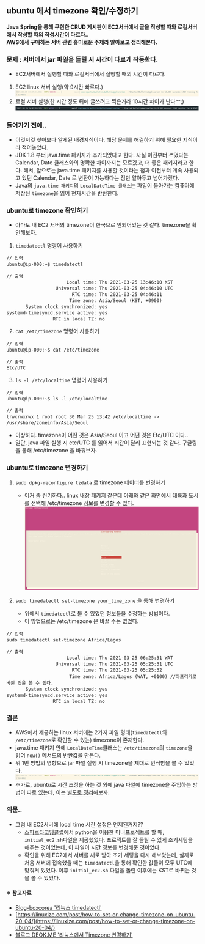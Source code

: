## ubuntu 에서 timezone 확인/수정하기
**Java Spring을 통해 구현한 CRUD 게시판이 EC2서버에서 글을 작성할 때와 로컬서버에서 작성할 때의 작성시간이 다르다..**  
**AWS에서 구매하는 서버 관련 흥미로운 주제라 알아보고 정리해본다.**  

### 문제 : 서버에서 jar 파일을 돌릴 시 시간이 다르게 작동한다.
- EC2서버에서 실행할 때와 로컬서버에서 실행할 때의 시간이 다르다.
1. EC2 linux 서버 실행(약 9시간 빠르다.)  
![서버실행](서버실행.png)  
2. 로컬 서버 실행(한 시간 정도 뒤에 글쓰려고 찍은거라 10시간 차이가 난다^^;)
![로컬실행](로컬실행.png)  

### 들어가기 전에..
- 이것저것 찾아보다 알게된 배경지식이다. 해당 문제를 해결하기 위해 필요한 지식이라 적어놓았다.
- JDK 1.8 부터 java.time 패키지가 추가되었다고 한다. 사실 이전부터 쓰였다는 Calendar, Date 클래스와의 명확한 차이까지는 모르겠고, 더 좋은 패키지라고 한다. 해서, 앞으로는 java.time 패키지를 사용할 것이라는 점과 이전부터 계속 사용되고 있던 Calendar, Date 로 변환이 가능하다는 점만 알아두고 넘어가겠다.
- Java의 `java.time 패키지`의 `LocalDateTime 클래스`는 파일이 돌아가는 컴퓨터에 저장된 `timezone`을 읽어 현재시간을 반환한다.

### ubuntu로 timezone 확인하기
- 아마도 내 EC2 서버의 timezone이 한국으로 안되어있는 것 같다. timezone을 확인해보자.

1. `timedatectl` 명령어 사용하기
```
// 입력
ubuntu@ip-000:~$ timedatectl
```  
```
// 출력
                      Local time: Thu 2021-03-25 13:46:10 KST
                  Universal time: Thu 2021-03-25 04:46:10 UTC
                        RTC time: Thu 2021-03-25 04:46:11
                       Time zone: Asia/Seoul (KST, +0900)
       System clock synchronized: yes
systemd-timesyncd.service active: yes
                 RTC in local TZ: no
```

2. `cat /etc/timezone` 명령어 사용하기
```
// 입력
ubuntu@ip-000:~$ cat /etc/timezone
```  
```
// 출력
Etc/UTC
```

3. `ls -l /etc/localtime` 명령어 사용하기
```
// 입력
ubuntu@ip-000:~$ ls -l /etc/localtime
```  
```
// 출력
lrwxrwxrwx 1 root root 30 Mar 25 13:42 /etc/localtime -> /usr/share/zoneinfo/Asia/Seoul
```

- 이상하다. timezone이 어떤 것은 Asia/Seoul 이고 어떤 것은 Etc/UTC 이다.. 
- 일단, java 파일 실행 시 etc/UTC 를 읽어서 시간이 달리 표현되는 것 같다. 구글링을 통해 /etc/timezone 을 바꿔보자.

### ubuntu로 timezone 변경하기
1. `sudo dpkg-reconfigure tzdata` 로 timezone 데이터를 변경하기
    - 이거 좀 신기하다.. linux 내장 패키지 같은데 아래와 같은 화면에서 대륙과 도시를 선택해 /etc/timezone 정보를 변경할 수 있다.
![dpkg1](dpkg1.png)  

2. `sudo timedatectl set-timezone your_time_zone` 을 통해 변경하기
    - 위에서 `timedatectl`로 볼 수 있었던 정보들을 수정하는 방법이다.
    - 이 방법으로는 /etc/timezone 은 바꿀 수는 없었다.  
```
// 입력
sudo timedatectl set-timezone Africa/Lagos
```  
```
// 출력  
                      Local time: Thu 2021-03-25 06:25:31 WAT
                  Universal time: Thu 2021-03-25 05:25:31 UTC
                        RTC time: Thu 2021-03-25 05:25:32
                       Time zone: Africa/Lagos (WAT, +0100) //아프리카로 바뀐 것을 볼 수 있다.
       System clock synchronized: yes
systemd-timesyncd.service active: yes
                 RTC in local TZ: no
```

### 결론
- AWS에서 제공하는 linux 서버에는 2가지 파일 형태(`timedatectl`와 `/etc/timezone`로 확인할 수 있는) timezone이 존재한다.
- java.time 패키지 안에 `LocalDateTime`클래스는 `/etc/timezone`의 `timezone`을 읽어 `now()` 메서드의 반환값을 만든다.
- 위 1번 방법의 영향으로 jar 파일 실행 시 timezone을 제대로 인식함을 볼 수 있었다.
![서버실행결론](서버실행결론.png)  
- 추가로, ubuntu로 시간 조정을 하는 것 외에 java 파일에 timezone을 주입하는 방법이 따로 있는데, 이는 [별도로 정리](https://github.com/beadoer1/TIL/blob/main/Java/Spring/timezone_injection.md)해보자.

### 의문..
- 그럼 내 EC2서버에 local time 시간 설정은 언제된거지??
    - [스파르타코딩클럽](https://spartacodingclub.kr/)에서 python을 이용한 미니프로젝트를 할 때, `initial_ec2.sh`파일을 제공했었다. 프로젝트를 잘 돌릴 수 있게 초기세팅을 해주는 것이었는데, 이 파일이 시간 정보를 변경해준 것이었다.
    - 확인을 위해 EC2에서 서버를 새로 받아 초기 세팅을 다시 해보았는데, 실제로 처음 서버에 접속했을 때는 `timedatectl`을 통해 확인한 값들이 모두 UTC에 맞춰져 있었다. 이후 `initial_ec2.sh` 파일을 돌린 이후에는 KST로 바뀌는 것을 볼 수 있었다.


#### ※ 참고자료
- [Blog-boxcorea '리눅스 timedatectl'](https://blog.boxcorea.com/wp/archives/2839)
- [https://linuxize.com/post/how-to-set-or-change-timezone-on-ubuntu-20-04/](https://linuxize.com/post/how-to-set-or-change-timezone-on-ubuntu-20-04/)
- [블로그 DEOK.ME '리눅스에서 Timezone 변경하기'](https://www.deok.me/entry/Ubuntu-%EC%97%90%EC%84%9C-Timezone-%ED%99%95%EC%9D%B8-%EB%B0%8F-%EB%B3%80%EA%B2%BD%ED%95%98%EA%B8%B0)



